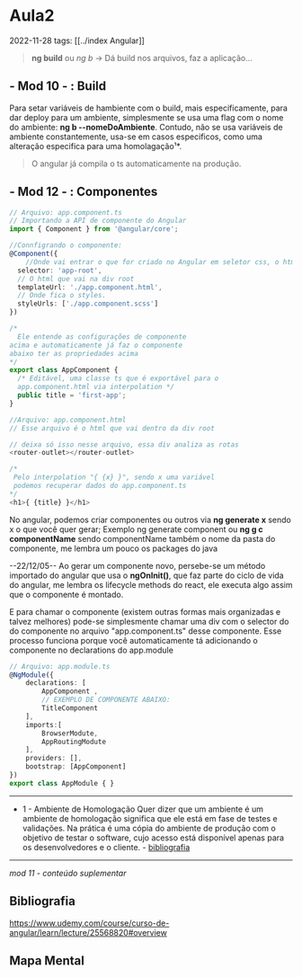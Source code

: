 # Aula2
2022-11-28
tags: [[../index Angular]]

> **ng build** ou *ng b* → Dá build nos arquivos, faz a aplicação...

## - Mod  10 - : Build

Para setar variáveis de hambiente com o build, mais especificamente, para dar deploy para um ambiente, simplesmente se usa uma flag com o nome do ambiente: **ng b --nomeDoAmbiente**. Contudo, não se usa variáveis de ambiente constantemente, usa-se em casos especificos, como uma alteração especifica para uma homolagação¹*. 

> O angular já compila o ts automaticamente na produção.

## - Mod  12 - : Componentes

~~~ts
// Arquivo: app.component.ts
// Importando a API de componente do Angular
import { Component } from '@angular/core';

//Connfigrando o componente:
@Component({
	//Onde vai entrar o que for criado no Angular em seletor css, o html object.
  selector: 'app-root',
  // O html que vai na div root
  templateUrl: './app.component.html',
  // Onde fica o styles.
  styleUrls: ['./app.component.scss']
})

/*
  Ele entende as configurações de componente
acima e automaticamente já faz o componente
abaixo ter as propriedades acima 
*/
export class AppComponent {
  /* Editável, uma classe ts que é exportável para o 
  app.component.html via interpolation */
  public title = 'first-app';
}
~~~

~~~ts
//Arquivo: app.component.html
// Esse arquivo é o html que vai dentro da div root

// deixa só isso nesse arquivo, essa div analiza as rotas
<router-outlet></router-outlet>

/*
 Pelo interpolation "{ {x} }", sendo x uma variável
 podemos recuperar dados do app.component.ts
*/
<h1>{ {title} }</h1>

~~~

No angular, podemos criar componentes ou outros via **ng generate x** sendo x o que você quer gerar; Exemplo ng generate component ou **ng g c componentName** sendo componentName também o nome da pasta do componente, me lembra um pouco os packages do java

--22/12/05--
Ao gerar um componente novo, persebe-se um método importado do angular que usa o **ngOnInit()**, que faz parte do ciclo de vida do angular, me lembra os lifecycle methods do react, ele executa algo assim que o componente é montado. 

E para chamar o componente (existem outras formas mais organizadas e talvez melhores) pode-se simplesmente chamar uma div com o selector do do componente no arquivo "app.component.ts" desse componente. Esse processo funciona porque você automaticamente tá adicionando o componente no declarations do app.module

~~~ts
// Arquivo: app.module.ts
@NgModule({
	declarations: [
		AppComponent ,
		// EXEMPLO DE COMPONENTE ABAIXO:
		TitleComponent
	],
	imports:[
		BrowserModute,
		AppRoutingModute
	],
	providers: [],
	bootstrap: [AppComponent]
})
export class AppModule { }
~~~~ 

-----------------------------------------------

* 1 - Ambiente de Homologação
  Quer dizer que um ambiente é um ambiente de homologação significa que ele está em fase de testes e validações. Na prática é uma cópia do ambiente de produção com o objetivo de testar o software, cujo acesso está disponível apenas para os desenvolvedores e o cliente. - [bibliografia](https://www.udemy.com/course/curso-de-angular/learn/lecture/25568820#overview)


------ 
*mod 11 - conteúdo suplementar*

## Bibliografia

https://www.udemy.com/course/curso-de-angular/learn/lecture/25568820#overview

## Mapa Mental